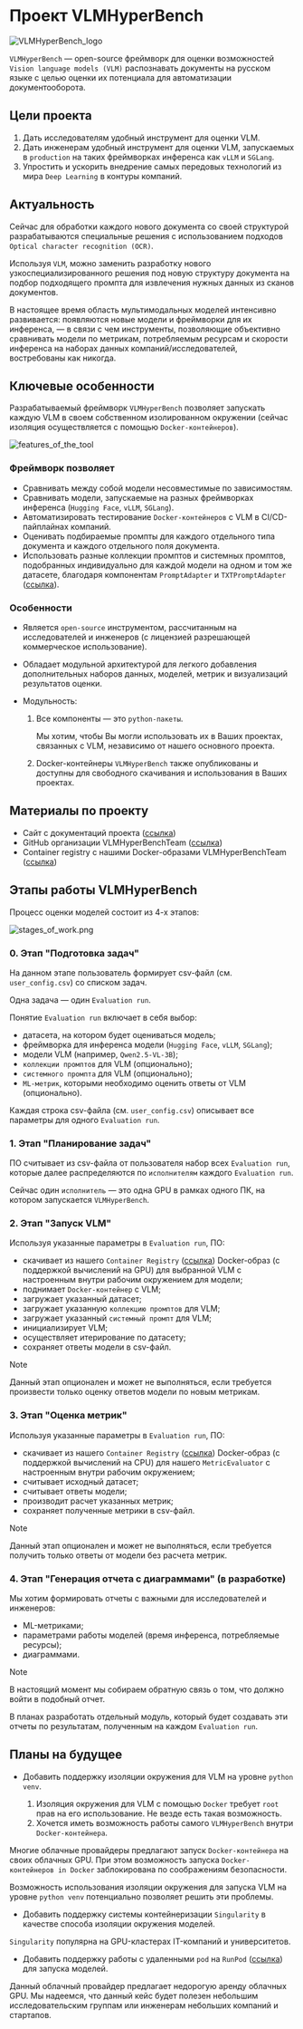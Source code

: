 # Проект VLMHyperBench

![VLMHyperBench_logo](repo_pics/VLMHyperBench_logo.png)

`VLMHyperBench` — open-source фреймворк для оценки возможностей `Vision language models (VLM)` распознавать документы на русском языке с целью оценки их потенциала для автоматизации документооборота.

## Цели проекта
1. Дать исследователям удобный инструмент для оценки VLM.
2. Дать инженерам удобный инструмент для оценки VLM, запускаемых в `production` на таких фреймворках инференса как `vLLM` и `SGLang`.
3. Упростить и ускорить внедрение самых передовых технологий из мира `Deep Learning` в контуры компаний.

## Актуальность
Сейчас для обработки каждого нового документа со своей структурой разрабатываются специальные решения с использованием подходов `Optical character recognition (OCR)`.

Используя `VLM`, можно заменить разработку нового узкоспециализированного решения под новую структуру документа на подбор подходящего промпта для извлечения нужных данных из сканов документов. 

В настоящее время область мультимодальных моделей интенсивно развивается: появляются новые модели и фреймворки для их инференса, — в связи с чем инструменты, позволяющие объективно сравнивать модели по метрикам, потребляемым ресурсам и скорости инференса на наборах данных компаний/исследователей, востребованы как никогда.

## Ключевые особенности
Разрабатываемый фреймворк `VLMHyperBench` позволяет запускать каждую VLM в своем собственном изолированном окружении (сейчас изоляция осуществляется с помощью `Docker-контейнеров`).

![features_of_the_tool](repo_pics/features_of_the_tool.png)

### Фреймворк позволяет
* Сравнивать между собой модели несовместимые по зависимостям.
* Сравнивать модели, запускаемые на разных фреймворках инференса (`Hugging Face`, `vLLM`, `SGLang`).
* Автоматизировать тестирование `Docker-контейнеров` с VLM в CI/CD-пайплайнах компаний.
* Оценивать подбираемые промпты для каждого отдельного типа документа и каждого отдельного поля документа.
* Использовать разные коллекции промптов и системных промптов, подобранных индивидуально для каждой модели на одном и том же датасете, благодаря компонентам `PromptAdapter` и `TXTPromptAdapter` ([ссылка](https://github.com/VLMHyperBenchTeam/prompt_adapter)).

### Особенности
* Является `open-source` инструментом, рассчитанным на исследователей и инженеров (с лицензией разрешающей коммерческое использование).
* Обладает модульной архитектурой для легкого добавления дополнительных наборов данных, моделей, метрик и визуализаций результатов оценки.
* Модульность:

    1. Все компоненты — это `python-пакеты`. 
        
        Мы хотим, чтобы Вы могли использовать их в Ваших проектах, связанных с VLM, независимо от нашего основного проекта.
    
    2. Docker-контейнеры `VLMHyperBench` также опубликованы и доступны для свободного скачивания и использования в Ваших проектах.

## Материалы по проекту
* Сайт с документаций проекта ([ссылка](https://vlmhyperbenchteam.github.io/VLMHyperBenchDocs/))
* GitHub организации VLMHyperBenchTeam ([ссылка](https://github.com/orgs/VLMHyperBenchTeam/repositories))
* Container registry с нашими Docker-образами VLMHyperBenchTeam ([ссылка](https://github.com/orgs/VLMHyperBenchTeam/packages))

## Этапы работы VLMHyperBench
Процесс оценки моделей состоит из 4-х этапов:

![stages_of_work.png](repo_pics/stages_of_work.png)

### 0. Этап "Подготовка задач"

На данном этапе пользователь формирует csv-файл (см. `user_config.csv`) со списком задач.

Одна задача — один `Evaluation run`.

Понятие `Evaluation run` включает в себя выбор:
* датасета, на котором будет оцениваться модель;
* фреймворка для инференса модели (`Hugging Face`, `vLLM`, `SGLang`);
* модели VLM (например, `Qwen2.5-VL-3B`);
* `коллекции промптов` для VLM (опционально);
* `системного промпта` для VLM (опционально);
* `ML-метрик`, которыми необходимо оценить ответы от VLM (опционально).

Каждая строка csv-файла (см. `user_config.csv`) описывает все параметры для одного `Evaluation run`.

### 1. Этап "Планирование задач"

ПО считывает из csv-файла от пользователя набор всех `Evaluation run`, которые далее распределяются по `исполнителям` каждого `Evaluation run`.

Сейчас один `исполнитель` — это одна GPU в рамках одного ПК, на котором запускается `VLMHyperBench`.

### 2. Этап "Запуск VLM"

Используя указанные параметры в `Evaluation run`, ПО:

* скачивает из нашего `Container Registry` ([ссылка](https://github.com/orgs/VLMHyperBenchTeam/packages)) Docker-образ (с поддержкой вычислений на GPU) для выбранной VLM с настроенным внутри рабочим окружением для модели;
* поднимает `Docker-контейнер` с VLM;
* загружает указанный датасет;
* загружает указанную `коллекцию промптов` для VLM;
* загружает указанный `системный промпт` для VLM;
* инициализирует VLM;
* осуществляет итерирование по датасету;
* сохраняет ответы модели в csv-файл.

> [!NOTE]
>
> Данный этап опционален и может не выполняться, если требуется произвести только оценку ответов модели по новым метрикам.

### 3. Этап "Оценка метрик"

Используя указанные параметры в `Evaluation run`, ПО:

* скачивает из нашего `Container Registry` ([ссылка](https://github.com/orgs/VLMHyperBenchTeam/packages)) Docker-образ (с поддержкой вычислений на CPU) для нашего `MetricEvaluator` с настроенным внутри рабочим окружением;
* считывает исходный датасет;
* считывает ответы модели;
* производит расчет указанных метрик;
* сохраняет полученные метрики в csv-файл.

> [!NOTE]
>
> Данный этап опционален и может не выполняться, если требуется получить только ответы от модели без расчета метрик.

### 4. Этап "Генерация отчета с диаграммами" (в разработке)

Мы хотим формировать отчеты с важными для исследователей и инженеров: 
* ML-метриками;
* параметрами работы моделей (время инференса, потребляемые ресурсы);
* диаграммами.

> [!NOTE]
>
> В настоящий момент мы собираем обратную связь о том, что должно войти в подобный отчет.

В планах разработать отдельный модуль, который будет создавать эти отчеты по результатам, полученным на каждом `Evaluation run`.

## Планы на будущее

* Добавить поддержку изоляции окружения для VLM на уровне `python venv`.

    1. Изоляция окружения для VLM с помощью `Docker` требует `root` прав на его использование. Не везде есть такая возможность.
    2. Хочется иметь возможность работы самого `VLMHyperBench` внутри `Docker-контейнера`. 

Многие облачные провайдеры предлагают запуск `Docker-контейнера` на своих облачных GPU. При этом возможность запуска `Docker-контейнеров in Docker` заблокирована по соображениям безопасности.

Возможность использования изоляции окружения для запуска VLM на уровне `python venv` потенциально позволяет решить эти проблемы.

* Добавить поддержку системы контейнеризации `Singularity` в качестве способа изоляции окружения моделей.

`Singularity` популярна на GPU-кластерах IT-компаний и университетов.

* Добавить поддержку работы с удаленными `pod` на `RunPod` ([ссылка](https://www.runpod.io/)) для запуска моделей.

Данный облачный провайдер предлагает недорогую аренду облачных GPU. 
Мы надеемся, что данный кейс будет полезен небольшим исследовательским группам или инженерам небольших компаний и стартапов.

